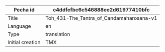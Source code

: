 |Pecha id | c4ddfefbc6c546888ee2d61977410bfc
| --- | --- 
|Title | Toh_431-The_Tantra_of_Candamaharosana-v1 
|Language | en
|Type | translation
|Initial creation | TMX